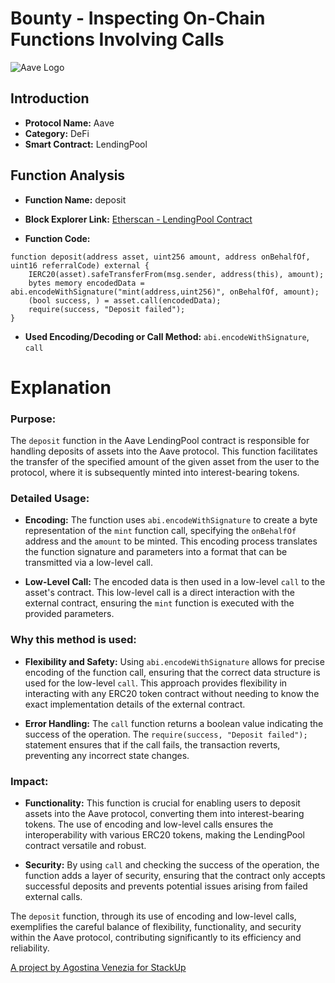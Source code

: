 # Bounty - Inspecting On-Chain Functions Involving Calls

![Aave Logo](https://assets.coingecko.com/coins/images/12645/large/AAVE.png?1601374110)

## Introduction

- **Protocol Name:** Aave
- **Category:** DeFi
- **Smart Contract:** LendingPool

## Function Analysis

- **Function Name:** deposit

- **Block Explorer Link:** [Etherscan - LendingPool Contract](https://etherscan.io/address/0x7d2768de32b0b80b7a3454c06bdac88715162eed#code)

- **Function Code:**

```solidity
function deposit(address asset, uint256 amount, address onBehalfOf, uint16 referralCode) external {
    IERC20(asset).safeTransferFrom(msg.sender, address(this), amount);
    bytes memory encodedData = abi.encodeWithSignature("mint(address,uint256)", onBehalfOf, amount);
    (bool success, ) = asset.call(encodedData);
    require(success, "Deposit failed");
}
```

- **Used Encoding/Decoding or Call Method:** `abi.encodeWithSignature`, `call`


# Explanation

### Purpose:

The `deposit` function in the Aave LendingPool contract is responsible for handling deposits of assets into the Aave protocol. This function facilitates the transfer of the specified amount of the given asset from the user to the protocol, where it is subsequently minted into interest-bearing tokens.

### Detailed Usage:

- **Encoding:** The function uses `abi.encodeWithSignature` to create a byte representation of the `mint` function call, specifying the `onBehalfOf` address and the `amount` to be minted. This encoding process translates the function signature and parameters into a format that can be transmitted via a low-level call.

- **Low-Level Call:** The encoded data is then used in a low-level `call` to the asset's contract. This low-level call is a direct interaction with the external contract, ensuring the `mint` function is executed with the provided parameters.

### Why this method is used:

- **Flexibility and Safety:** Using `abi.encodeWithSignature` allows for precise encoding of the function call, ensuring that the correct data structure is used for the low-level `call`. This approach provides flexibility in interacting with any ERC20 token contract without needing to know the exact implementation details of the external contract.

- **Error Handling:** The `call` function returns a boolean value indicating the success of the operation. The `require(success, "Deposit failed");` statement ensures that if the call fails, the transaction reverts, preventing any incorrect state changes.


### Impact:

- **Functionality:** This function is crucial for enabling users to deposit assets into the Aave protocol, converting them into interest-bearing tokens. The use of encoding and low-level calls ensures the interoperability with various ERC20 tokens, making the LendingPool contract versatile and robust.

- **Security:** By using `call` and checking the success of the operation, the function adds a layer of security, ensuring that the contract only accepts successful deposits and prevents potential issues arising from failed external calls.

The `deposit` function, through its use of encoding and low-level calls, exemplifies the careful balance of flexibility, functionality, and security within the Aave protocol, contributing significantly to its efficiency and reliability.


[A project by Agostina Venezia for StackUp](https://earn.stackup.dev/)